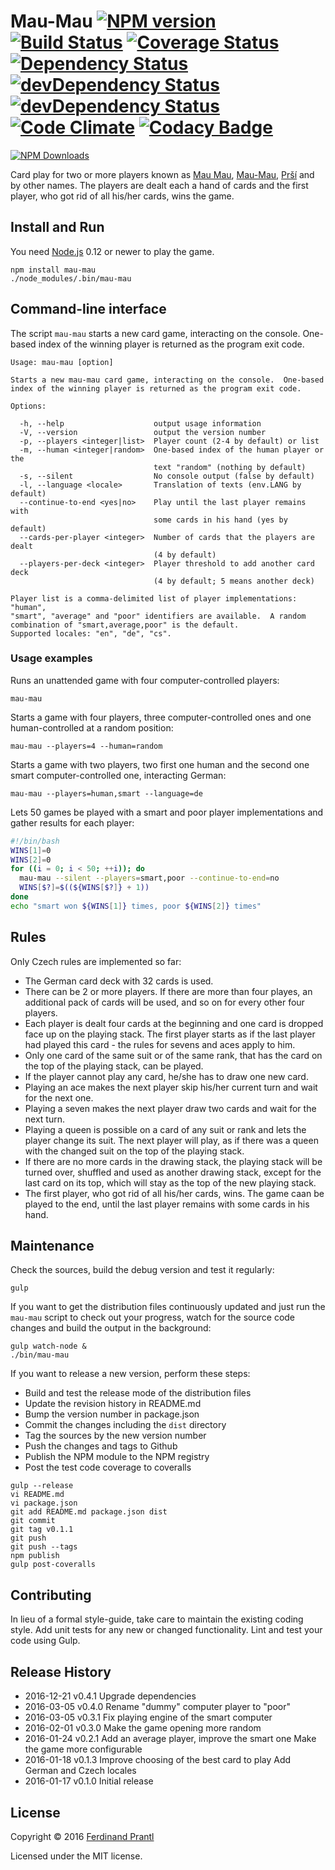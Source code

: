 # Mau-Mau [![NPM version](https://badge.fury.io/js/mau-mau.png)](http://badge.fury.io/js/mau-mau) [![Build Status](https://travis-ci.org/prantlf/mau-mau.png)](https://travis-ci.org/prantlf/mau-mau) [![Coverage Status](https://coveralls.io/repos/prantlf/mau-mau/badge.svg)](https://coveralls.io/r/prantlf/mau-mau) [![Dependency Status](https://david-dm.org/prantlf/mau-mau.svg)](https://david-dm.org/prantlf/mau-mau) [![devDependency Status](https://david-dm.org/prantlf/mau-mau/dev-status.svg)](https://david-dm.org/prantlf/mau-mau#info=devDependencies) [![devDependency Status](https://david-dm.org/prantlf/mau-mau/peer-status.svg)](https://david-dm.org/prantlf/mau-mau#info=peerDependencies) [![Code Climate](https://codeclimate.com/github/prantlf/mau-mau/badges/gpa.svg)](https://codeclimate.com/github/prantlf/mau-mau) [![Codacy Badge](https://api.codacy.com/project/badge/grade/9682822003be4cf5980c3d69490ee0d9)](https://www.codacy.com/app/prantlf/mau-mau)

[![NPM Downloads](https://nodei.co/npm/mau-mau.png?downloads=true&stars=true)](https://www.npmjs.com/package/mau-mau)

Card play for two or more players known as [Mau Mau], [Mau-Mau], [Prší]
and by other names.  The players are dealt each a hand of cards and the
first player, who got rid of all his/her cards, wins the game.

## Install and Run

You need [Node.js](http://nodejs.org/) 0.12 or newer to play the game.

    npm install mau-mau
    ./node_modules/.bin/mau-mau

## Command-line interface

The script `mau-mau` starts a new card game, interacting on the console.
One-based index of the winning player is returned as the program exit code.

```text
Usage: mau-mau [option]

Starts a new mau-mau card game, interacting on the console.  One-based
index of the winning player is returned as the program exit code.

Options:

  -h, --help                    output usage information
  -V, --version                 output the version number
  -p, --players <integer|list>  Player count (2-4 by default) or list
  -m, --human <integer|random>  One-based index of the human player or the
                                text "random" (nothing by default)
  -s, --silent                  No console output (false by default)
  -l, --language <locale>       Translation of texts (env.LANG by default)
  --continue-to-end <yes|no>    Play until the last player remains with
                                some cards in his hand (yes by default)
  --cards-per-player <integer>  Number of cards that the players are dealt
                                (4 by default)
  --players-per-deck <integer>  Player threshold to add another card deck
                                (4 by default; 5 means another deck)

Player list is a comma-delimited list of player implementations: "human",
"smart", "average" and "poor" identifiers are available.  A random
combination of "smart,average,poor" is the default.
Supported locales: "en", "de", "cs".
```

### Usage examples

Runs an unattended game with four computer-controlled players:

    mau-mau

Starts a game with four players, three computer-controlled ones and one
human-controlled at a random position:

    mau-mau --players=4 --human=random

Starts a game with two players, two first one human and the second one
smart computer-controlled one, interacting German:

    mau-mau --players=human,smart --language=de

Lets 50 games be played with a smart and poor player implementations
and gather results for each player:

```bash
#!/bin/bash
WINS[1]=0
WINS[2]=0
for ((i = 0; i < 50; ++i)); do
  mau-mau --silent --players=smart,poor --continue-to-end=no
  WINS[$?]=$((${WINS[$?]} + 1))
done
echo "smart won ${WINS[1]} times, poor ${WINS[2]} times"
```

## Rules

Only Czech rules are implemented so far:

* The German card deck with 32 cards is used.
* There can be 2 or more players.  If there are more than four playes,
  an additional pack of cards will be used, and so on for every other
  four players.
* Each player is dealt four cards at the beginning and one card is
  dropped face up on the playing stack.  The first player starts
  as if the last player had played this card - the rules for sevens
  and aces apply to him.
* Only one card of the same suit or of the same rank, that has the
  card on the top of the playing stack, can be played.
* If the player cannot play any card, he/she has to draw one new card.
* Playing an ace makes the next player skip his/her current turn and
  wait for the next one.
* Playing a seven makes the next player draw two cards and wait for
  the next turn.
* Playing a queen is possible on a card of any suit or rank and lets
  the player change its suit.  The next player will play, as if there
  was a queen with the changed suit on the top of the playing stack.
* If there are no more cards in the drawing stack, the playing stack
  will be turned over, shuffled and used as another drawing stack,
  except for the last card on its top, which will stay as the top
  of the new playing stack.
* The first player, who got rid of all his/her cards, wins.  The game
  caan be played to the end, until the last player remains with some
  cards in his hand.

## Maintenance

Check the sources, build the debug version and test it regularly:

    gulp

If you want to get the distribution files continuously updated and just
run the `mau-mau` script to check out your progress, watch for the source
code changes and build the output in the background:

```shell
gulp watch-node &
./bin/mau-mau
```

If you want to release a new version, perform these steps:

* Build and test the release mode of the distribution files
* Update the revision history in README.md
* Bump the version number in package.json
* Commit the changes including the `dist` directory
* Tag the sources by the new version number
* Push the changes and tags to Github
* Publish the NPM module to the NPM registry
* Post the test code coverage to coveralls

```shell
gulp --release
vi README.md
vi package.json
git add README.md package.json dist
git commit
git tag v0.1.1
git push
git push --tags
npm publish
gulp post-coveralls
```

## Contributing

In lieu of a formal style-guide, take care to maintain the existing coding
style.  Add unit tests for any new or changed functionality. Lint and test
your code using Gulp.

## Release History

 * 2016-12-21   v0.4.1   Upgrade dependencies
 * 2016-03-05   v0.4.0   Rename "dummy" computer player to "poor"
 * 2016-03-05   v0.3.1   Fix playing engine of the smart computer
 * 2016-02-01   v0.3.0   Make the game opening more random
 * 2016-01-24   v0.2.1   Add an average player, improve the smart one
                         Make the game more configurable
 * 2016-01-18   v0.1.3   Improve choosing of the best card to play
                         Add German and Czech locales
 * 2016-01-17   v0.1.0   Initial release

## License

Copyright © 2016 [Ferdinand Prantl](http://prantl.tk)

Licensed under the MIT license.

[Mau Mau]: https://en.wikipedia.org/wiki/Mau_Mau_(card_game)
[Mau-Mau]: https://de.wikipedia.org/wiki/Mau-Mau_(Kartenspiel)
[Prší]: https://cs.wikipedia.org/wiki/Prší
